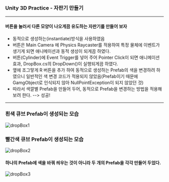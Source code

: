 ### Unity 3D Practice - 자판기 만들기

<hr>

#### 버튼을 눌러서 다른 모양이 나오게끔 유도하는 자판기를 만들어 보자

- 동적으로 생성하는(instantiate)방식을 사용하였음
- 버튼은 Main Camera 에 Physics Raycaster를 적용하여 특정 물체에 이벤트가 생기게 되면 애니메이션과 동적 생성이 되게끔 하였다.
- 버튼(Cylinder)에 Event Trigger를 넣어 주어 Pointer Click이 되면 애니메이션 효과, DropBox.cs의 DropDown()이 실행되게끔 하였다.
- 옆에 조그맣게 R 버튼을 추가 하여 동적으로 생성하는 Prefab의 색을 변경하려 하였으니 일반적인 색 변경 코드가 적용되지 않았음(Prefab이기 때문에 GamgObject로 인식되지 않아 NullPointException이 되지 않았던 것)
- 따라서 색깔별 Prefab을 만들어 두어, 동적으로 Prefab을 변경하는 방법을 적용해 보려 한다. --> 성공!


<hr>

### 흰색 큐브 Prefab이 생성되는 모습

![dropBox1](https://user-images.githubusercontent.com/66288087/181695599-1b50a1ea-2ba9-4cf7-a4f5-6ce43b0a7f7e.JPG)


### 빨간색 큐브 Prefab이 생성되는 모습

![dropBox2](https://user-images.githubusercontent.com/66288087/181695604-1a272177-775d-4d4f-b516-6fa6b64c1d23.JPG)


#### 하나의 Prefab에 색을 바꿔 씌우는 것이 아니라 두 개의 Prefab을 각각 만들어 두었다.

![dropBox3](https://user-images.githubusercontent.com/66288087/181695606-d68f4929-0635-4dd1-a031-fa5e31de68f8.JPG)
